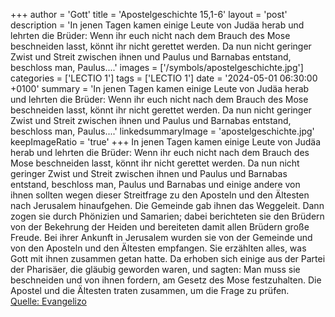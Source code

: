 +++
author = 'Gott'
title = 'Apostelgeschichte 15,1-6'
layout = 'post'
description = 'In jenen Tagen kamen einige Leute von Judäa herab und lehrten die Brüder: Wenn ihr euch nicht nach dem Brauch des Mose beschneiden lasst, könnt ihr nicht gerettet werden. Da nun nicht geringer Zwist und Streit zwischen ihnen und Paulus und Barnabas entstand, beschloss man, Paulus....'
images = ['/symbols/apostelgeschichte.jpg']
categories = ['LECTIO 1']
tags = ['LECTIO 1']
date = '2024-05-01 06:30:00 +0100'
summary = 'In jenen Tagen kamen einige Leute von Judäa herab und lehrten die Brüder: Wenn ihr euch nicht nach dem Brauch des Mose beschneiden lasst, könnt ihr nicht gerettet werden. Da nun nicht geringer Zwist und Streit zwischen ihnen und Paulus und Barnabas entstand, beschloss man, Paulus....'
linkedsummaryImage = 'apostelgeschichte.jpg'
keepImageRatio = 'true'
+++
In jenen Tagen kamen einige Leute von Judäa herab und lehrten die Brüder: Wenn ihr euch nicht nach dem Brauch des Mose beschneiden lasst, könnt ihr nicht gerettet werden.
Da nun nicht geringer Zwist und Streit zwischen ihnen und Paulus und Barnabas entstand, beschloss man, Paulus und Barnabas und einige andere von ihnen sollten wegen dieser Streitfrage zu den Aposteln und den Ältesten nach Jerusalem hinaufgehen.<!--more-->
Die Gemeinde gab ihnen das Weggeleit. Dann zogen sie durch Phönizien und Samarien; dabei berichteten sie den Brüdern von der Bekehrung der Heiden und bereiteten damit allen Brüdern große Freude.
Bei ihrer Ankunft in Jerusalem wurden sie von der Gemeinde und von den Aposteln und den Ältesten empfangen. Sie erzählten alles, was Gott mit ihnen zusammen getan hatte.
Da erhoben sich einige aus der Partei der Pharisäer, die gläubig geworden waren, und sagten: Man muss sie beschneiden und von ihnen fordern, am Gesetz des Mose festzuhalten.
Die Apostel und die Ältesten traten zusammen, um die Frage zu prüfen.<br> [Quelle: Evangelizo](https://evangeliumtagfuertag.org/DE/gospel)